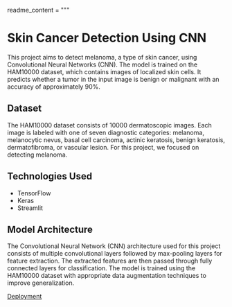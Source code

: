 readme_content = """
# Skin Cancer Detection Using CNN

This project aims to detect melanoma, a type of skin cancer, using Convolutional Neural Networks (CNN). The model is trained on the HAM10000 dataset, which contains images of localized skin cells. It predicts whether a tumor in the input image is benign or malignant with an accuracy of approximately 90%.

## Dataset
The HAM10000 dataset consists of 10000 dermatoscopic images. Each image is labeled with one of seven diagnostic categories: melanoma, melanocytic nevus, basal cell carcinoma, actinic keratosis, benign keratosis, dermatofibroma, or vascular lesion. For this project, we focused on detecting melanoma.

## Technologies Used
- TensorFlow
- Keras
- Streamlit

## Model Architecture
The Convolutional Neural Network (CNN) architecture used for this project consists of multiple convolutional layers followed by max-pooling layers for feature extraction. The extracted features are then passed through fully connected layers for classification. The model is trained using the HAM10000 dataset with appropriate data augmentation techniques to improve generalization.

[Deployment](karanveer-detects.streamlit.app)
